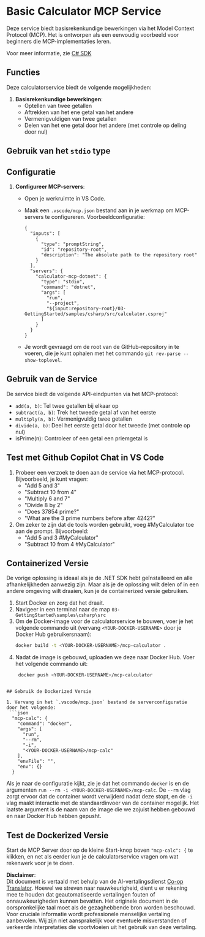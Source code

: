 <!--
CO_OP_TRANSLATOR_METADATA:
{
  "original_hash": "882aae00f1d3f007e20d03b883f44afa",
  "translation_date": "2025-07-13T22:17:19+00:00",
  "source_file": "03-GettingStarted/samples/csharp/README.md",
  "language_code": "nl"
}
-->
# Basic Calculator MCP Service

Deze service biedt basisrekenkundige bewerkingen via het Model Context Protocol (MCP). Het is ontworpen als een eenvoudig voorbeeld voor beginners die MCP-implementaties leren.

Voor meer informatie, zie [C# SDK](https://github.com/modelcontextprotocol/csharp-sdk)

## Functies

Deze calculatorservice biedt de volgende mogelijkheden:

1. **Basisrekenkundige bewerkingen**:
   - Optellen van twee getallen
   - Aftrekken van het ene getal van het andere
   - Vermenigvuldigen van twee getallen
   - Delen van het ene getal door het andere (met controle op deling door nul)

## Gebruik van het `stdio` type
  
## Configuratie

1. **Configureer MCP-servers**:
   - Open je werkruimte in VS Code.
   - Maak een `.vscode/mcp.json` bestand aan in je werkmap om MCP-servers te configureren. Voorbeeldconfiguratie:

     ```jsonc
     {
       "inputs": [
         {
           "type": "promptString",
           "id": "repository-root",
           "description": "The absolute path to the repository root"
         }
       ],
       "servers": {
         "calculator-mcp-dotnet": {
           "type": "stdio",
           "command": "dotnet",
           "args": [
             "run",
             "--project",
             "${input:repository-root}/03-GettingStarted/samples/csharp/src/calculator.csproj"
           ]
         }
       }
     }
     ```

   - Je wordt gevraagd om de root van de GitHub-repository in te voeren, die je kunt ophalen met het commando `git rev-parse --show-toplevel`.

## Gebruik van de Service

De service biedt de volgende API-eindpunten via het MCP-protocol:

- `add(a, b)`: Tel twee getallen bij elkaar op
- `subtract(a, b)`: Trek het tweede getal af van het eerste
- `multiply(a, b)`: Vermenigvuldig twee getallen
- `divide(a, b)`: Deel het eerste getal door het tweede (met controle op nul)
- isPrime(n): Controleer of een getal een priemgetal is

## Test met Github Copilot Chat in VS Code

1. Probeer een verzoek te doen aan de service via het MCP-protocol. Bijvoorbeeld, je kunt vragen:
   - "Add 5 and 3"
   - "Subtract 10 from 4"
   - "Multiply 6 and 7"
   - "Divide 8 by 2"
   - "Does 37854 prime?"
   - "What are the 3 prime numbers before after 4242?"
2. Om zeker te zijn dat de tools worden gebruikt, voeg #MyCalculator toe aan de prompt. Bijvoorbeeld:
   - "Add 5 and 3 #MyCalculator"
   - "Subtract 10 from 4 #MyCalculator"

## Containerized Versie

De vorige oplossing is ideaal als je de .NET SDK hebt geïnstalleerd en alle afhankelijkheden aanwezig zijn. Maar als je de oplossing wilt delen of in een andere omgeving wilt draaien, kun je de containerized versie gebruiken.

1. Start Docker en zorg dat het draait.
1. Navigeer in een terminal naar de map `03-GettingStarted\samples\csharp\src`
1. Om de Docker-image voor de calculatorservice te bouwen, voer je het volgende commando uit (vervang `<YOUR-DOCKER-USERNAME>` door je Docker Hub gebruikersnaam):
   ```bash
   docker build -t <YOUR-DOCKER-USERNAME>/mcp-calculator .
   ``` 
1. Nadat de image is gebouwd, uploaden we deze naar Docker Hub. Voer het volgende commando uit:
   ```bash
    docker push <YOUR-DOCKER-USERNAME>/mcp-calculator
  ```

## Gebruik de Dockerized Versie

1. Vervang in het `.vscode/mcp.json` bestand de serverconfiguratie door het volgende:
   ```json
    "mcp-calc": {
      "command": "docker",
      "args": [
        "run",
        "--rm",
        "-i",
        "<YOUR-DOCKER-USERNAME>/mcp-calc"
      ],
      "envFile": "",
      "env": {}
    }
   ```
   Als je naar de configuratie kijkt, zie je dat het commando `docker` is en de argumenten `run --rm -i <YOUR-DOCKER-USERNAME>/mcp-calc`. De `--rm` vlag zorgt ervoor dat de container wordt verwijderd nadat deze stopt, en de `-i` vlag maakt interactie met de standaardinvoer van de container mogelijk. Het laatste argument is de naam van de image die we zojuist hebben gebouwd en naar Docker Hub hebben gepusht.

## Test de Dockerized Versie

Start de MCP Server door op de kleine Start-knop boven `"mcp-calc": {` te klikken, en net als eerder kun je de calculatorservice vragen om wat rekenwerk voor je te doen.

**Disclaimer**:  
Dit document is vertaald met behulp van de AI-vertalingsdienst [Co-op Translator](https://github.com/Azure/co-op-translator). Hoewel we streven naar nauwkeurigheid, dient u er rekening mee te houden dat geautomatiseerde vertalingen fouten of onnauwkeurigheden kunnen bevatten. Het originele document in de oorspronkelijke taal moet als de gezaghebbende bron worden beschouwd. Voor cruciale informatie wordt professionele menselijke vertaling aanbevolen. Wij zijn niet aansprakelijk voor eventuele misverstanden of verkeerde interpretaties die voortvloeien uit het gebruik van deze vertaling.